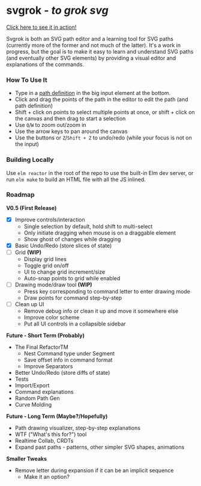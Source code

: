 # svgrok - _to grok svg_

[Click here to see it in action!](https://bloblblobl.github.io/svgrok/public/index.html)

Svgrok is both an SVG path editor and a learning tool for SVG paths (currently
more of the former and not much of the latter). It's a work in progress, but the
goal is to make it easy to learn and understand SVG paths (and eventually other
SVG elements) by providing a visual editor and explanations of the commands.

### How To Use It

- Type in a [path definition](https://developer.mozilla.org/en-US/docs/Web/SVG/Element/path) in the big input element at the bottom.
- Click and drag the points of the path in the editor to edit the path (and path definition)
- Shift + click on points to select multiple points at once, or shift + click on the canvas and then drag to start a selection
- Use `Q`/`W` to zoom out/zoom in
- Use the arrow keys to pan around the canvas
- Use the buttons or `Z`/`Shift + Z` to undo/redo (while your focus is not on the input)

### Building Locally

Use `elm reactor` in the root of the repo to use the built-in Elm dev server, or
run `elm make` to build an HTML file with all the JS inlined.

### Roadmap

**V0.5 (First Release)**

- [x] Improve controls/interaction
  - Single selection by default, hold shift to multi-select
  - Only initiate dragging when mouse is on a draggable element
  - Show ghost of changes while dragging
- [x] Basic Undo/Redo (store slices of state)
- [ ] Grid **(WIP)**
  - Display grid lines
  - Toggle grid on/off
  - UI to change grid increment/size
  - Auto-snap points to grid while enabled
- [ ] Drawing mode/draw tool **(WIP)**
  - Press key corresponding to command letter to enter drawing mode
  - Draw points for command step-by-step
- [ ] Clean up UI
  - Remove debug info or clean it up and move it somewhere else
  - Improve color scheme
  - Put all UI controls in a collapsible sidebar

**Future - Short Term (Probably)**

- The Final RefactorTM
  - Nest Command type under Segment
  - Save offset info in command format
  - Improve Separators
- Better Undo/Redo (store diffs of state)
- Tests
- Import/Export
- Command explanations
- Random Path Gen
- Curve Molding

**Future - Long Term (Maybe?/Hopefully)**

- Path drawing visualizer, step-by-step explanations
- WTF ("What's this for?") tool
- Realtime Collab, CRDTs
- Expand past paths - patterns, other simpler SVG shapes, animations

**Smaller Tweaks**

- Remove letter during expansion if it can be an implicit sequence
  - Make it an option?
